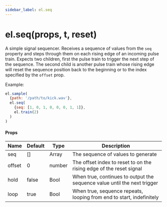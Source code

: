 ```yaml
---
sidebar_label: el.seq
---
```


# el.seq(props, t, reset)

A simple signal sequencer. Receives a sequence of values from the `seq` property
and steps through them on each rising edge of an incoming pulse train. Expects two children, first
the pulse train to trigger the next step of the sequence. The second child is another pulse train whose rising
edge will reset the sequence position back to the beginning or to the index specified by the `offset` prop.

Example:
```js
el.sample(
  {path: '/path/to/kick.wav'},
  el.seq(
    {seq: [1, 0, 1, 0, 0, 0, 1, 1]},
    el.train(2)
  )
)
```

#### Props

| Name     | Default  | Type   | Description                                                              |
| -------- | -------- | -------|------------------------------------------------------------------------- |
| seq      | []       | Array  | The sequence of values to generate                                       |
| offset   | 0        | number | The offset index to reset to on the rising edge of the reset signal      |
| hold     | false    | Bool   | When true, continues to output the sequence value until the next trigger |
| loop     | true     | Bool   | When true, sequence repeats, looping from end to start, indefinitely     |

